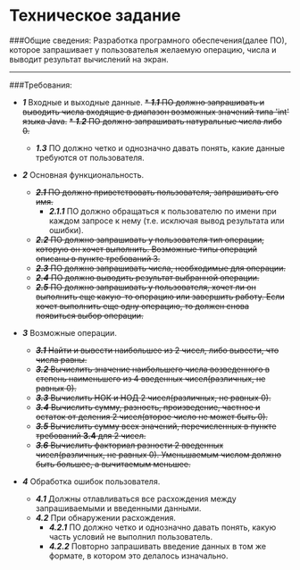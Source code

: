 # Техническое задание

###Общие сведения:
Разработка програмного обеспечения(далее ПО), которое запрашивает у пользователья желаемую операцию, числа и выводит результат вычислений на экран.

---
###Требования:
*  **_1_** Входные и выходные данные.
    ~~* **_1.1_** ПО должно запрашивать и выводить числа входящие в диапазон возможных значений типа 'int' языка Java.~~
    ~~* **_1.2_** ПО должно запрашивать натуральные числа либо 0.~~
    * **_1.3_** ПО должно четко и однозначно давать понять, какие данные требуются от пользователя.

* **_2_** Основная функциональность.
    * ~~**_2.1_** ПО должно приветствовать пользователя, запрашивать его имя.~~
        * **_2.1.1_** ПО должно обращаться к пользователю по имени при каждом запросе к нему (т.е. исключая вывод результата или ошибки).
    * ~~**_2.2_** ПО должно запрашивать у пользователя тип операции, которую он хочет выполнить. Возможные типы операций описаны в пункте требований 3.~~
    * ~~**_2.3_** ПО должно запрашивать числа, необходимые для операции.~~
    * ~~**_2.4_** ПО должно выводить результат выбранной операции.~~
    * ~~**_2.5_** ПО должно запрашивать у пользователя, хочет ли он выполнить еще какую-то операцию или завершить работу. Если хочет выполнить еще одну операцию, то должен снова появиться выбор операции.~~
    
* **_3_** Возможные операции.
    * ~~**_3.1_** Найти и вывести наибольшее из 2 чисел, либо вывести, что числа равны.~~
    * ~~**_3.2_** Вычислить значение наибольшего числа возведенного в степень наименьшего из 4 введенных чисел(различных, не равных 0).~~
    * ~~**_3.3_** Вычислить НОК и НОД 2 чисел(различных, не равных 0).~~
    * ~~**_3.4_** Вычислить сумму, разность, произведение, частное и остаток от деления 2 чисел(второе число не может быть 0).~~
    * ~~**_3.5_** Вычислить сумму всех значений, перечисленных в пункте требований **3.4** для 2 чисел.~~
    * ~~**_3.6_** Вычислить факториал разности 2 введенных чисел(различных, не равных 0). Уменьшаемым числом должно быть большее, а вычитаемым меньшее.~~ 
    
* **_4_** Обработка ошибок пользователя.
    * **_4.1_** Должны отлавливаться все расхождения между запрашиваемыми и введенными данными.
    * **_4.2_** При обнаружении расхождения.
        * **_4.2.1_** ПО должно четко и однозначно давать понять, какую часть условий не выполнил пользователь.
        * **_4.2.2_** Повторно запрашивать введение данных в том же формате, в котором это делалось изначально.
        
    
